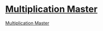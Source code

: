 [Multiplication Master](https://www.multiplicationmaster.com "Multiplication Master Maths Game")
====================

[Multiplication Master](https://www.multiplicationmaster.com "Multiplication Master Maths Game")



